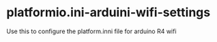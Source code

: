 # platformio.ini-arduini-wifi-settings
Use this to configure the platform.inni file for arduino R4 wifi
